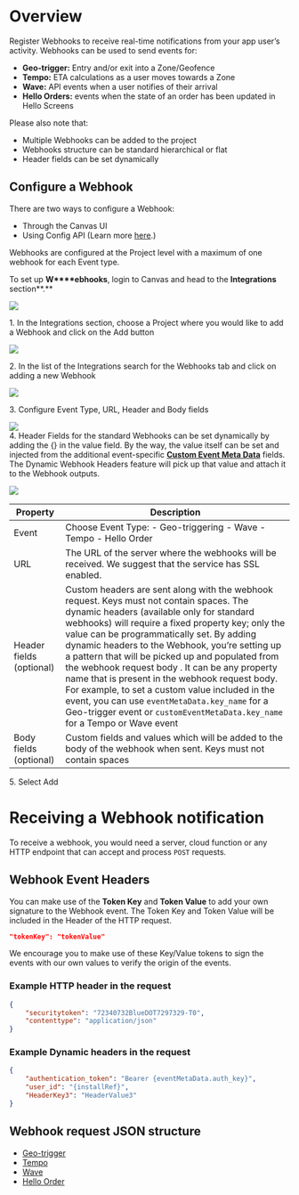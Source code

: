 Overview
========

Register Webhooks to receive real-time notifications from your app user’s activity. Webhooks can be used to send events for:

*   **Geo-trigger:** Entry and/or exit into a Zone/Geofence
*   **Tempo:** ETA calculations as a user moves towards a Zone
*   **Wave:** API events when a user notifies of their arrival
*   **Hello Orders:** events when the state of an order has been updated in Hello Screens

Please also note that:

*   Multiple Webhooks can be added to the project
*   Webhooks structure can be standard hierarchical or flat
*   Header fields can be set dynamically

Configure a Webhook
-------------------

There are two ways to configure a Webhook:

*   Through the Canvas UI
*   Using Config API (Learn more [here](https://config-docs.bluedot.io/#operation/addProject).)

Webhooks are configured at the Project level with a maximum of one webhook for each Event type.

To set up **W****ebhooks**, login to Canvas and head to the **Integrations** section**.**

![](https://docs.bluedot.io/wp-content/uploads/2022/06/Screenshot1.png)

1\. In the Integrations section, choose a Project where you would like to add a Webhook and click on the Add button

![](https://docs.bluedot.io/wp-content/uploads/2022/06/Screenshot2.png)

2\. In the list of the Integrations search for the Webhooks tab and click on adding a new Webhook

![](https://docs.bluedot.io/wp-content/uploads/2022/06/Screenshot3.png)

3\. Configure Event Type, URL, Header and Body fields

![](https://docs.bluedot.io/wp-content/uploads/2022/06/Screenshot4.png)  
4\. Header Fields for the standard Webhooks can be set dynamically by adding the {} in the value field. By the way, the value itself can be set and injected from the additional event-specific **[Custom Event Meta Data](../Custom%20Event%20Metadata.md)** fields. The Dynamic Webhook Headers feature will pick up that value and attach it to the Webhook outputs.

![](https://docs.bluedot.io/wp-content/uploads/2022/06/Screenshot5.png)

| Property | Description |
|---|---|
| Event | Choose Event Type: - Geo-triggering - Wave - Tempo - Hello Order |
| URL | The URL of the server where the webhooks will be received. We suggest that the service has SSL enabled. |
| Header fields (optional) | Custom headers are sent along with the webhook request. Keys must not contain spaces.  The dynamic headers (available only for standard webhooks) will require a fixed property key; only the value can be programmatically set. By adding dynamic headers to the Webhook, you’re setting up a pattern that will be picked up and populated from the webhook request body . It can be any property name that is present in the webhook request body. For example, to set a custom value included in the event, you can use `eventMetaData.key_name` for a Geo-trigger event or `customEventMetaData.key_name` for a Tempo or Wave event |
| Body fields (optional) | Custom fields and values which will be added to the body of the webhook when sent. Keys must not contain spaces |



5\. Select Add

Receiving a Webhook notification
================================

To receive a webhook, you would need a server, cloud function or any HTTP endpoint that can accept and process `POST` requests.

Webhook Event Headers
---------------------

You can make use of the **Token Key** and **Token Value** to add your own signature to the Webhook event. The Token Key and Token Value will be included in the Header of the HTTP request. 

```json
"tokenKey": "tokenValue"
```

We encourage you to make use of these Key/Value tokens to sign the events with our own values to verify the origin of the events.

### Example HTTP header in the request
```json
{
    "securitytoken": "72340732BlueDOT7297329-T0",
    "contenttype": "application/json"
}
```

### Example Dynamic headers in the request
```json
{
    "authentication_token": "Bearer {eventMetaData.auth_key}",
    "user_id": "{installRef}",
    "HeaderKey3": "HeaderValue3"
}
```

Webhook request JSON structure
------------------------------

*   [Geo-trigger](./Geo-triggering.md)
*   [Tempo](./Tempo.md)
*   [Wave](./Wave.md)
*   [Hello Order](./Hello%20order.md)